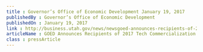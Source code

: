 ```yaml
---
title : Governor’s Office of Economic Development January 19, 2017
publishedBy : Governor’s Office of Economic Development
publishedOn : January 19, 2017
link : http://business.utah.gov/news/newsgoed-announces-recipients-of-2017-tech-commercialization-grant/
articleName : GOED Announces Recipients of 2017 Tech Commercialization Grant
class : pressArticle
---
```

